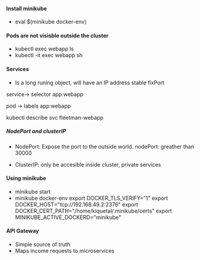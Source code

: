 #### Install minikube

-  eval $(minikube docker-env)

#### Pods are not visisble outside the cluster

- kubectl exec webapp ls
- kubectl -it exec webapp sh 

#### Services

- Is a long runing object, will have an IP address stable fixPort
 
service-> selector app:webapp

pod -> labels app:webapp

kubectl describe svc fleetman-webapp

##### NodePort and clusterIP

- NodePort: Expose the port to the outside world.
  nodePort: greather than 30000

- ClusterIP: only be accesible inside cluster, private services

#### Using minikube

- minikube start
- minikube docker-env
export DOCKER_TLS_VERIFY="1"
export DOCKER_HOST="tcp://192.168.49.2:2376"
export DOCKER_CERT_PATH="/home/kiquetal/.minikube/certs"
export MINIKUBE_ACTIVE_DOCKERD="minikube"


#### API Gateway

- Simple source of truth
- Maps income requests to microservices
